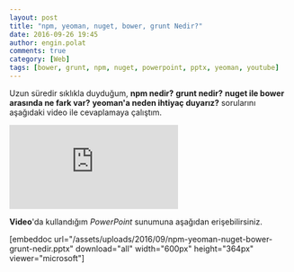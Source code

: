 ```yaml
---
layout: post
title: "npm, yeoman, nuget, bower, grunt Nedir?"
date: 2016-09-26 19:45
author: engin.polat
comments: true
category: [Web]
tags: [bower, grunt, npm, nuget, powerpoint, pptx, yeoman, youtube]
---
```

Uzun süredir sıklıkla duyduğum, **npm nedir?** **grunt nedir?** **nuget ile bower arasında ne fark var?** **yeoman'a neden ihtiyaç duyarız?** sorularını aşağıdaki video ile cevaplamaya çalıştım.

<div class="embed-responsive embed-responsive-16by9"><iframe class="embed-responsive-item" src="https://www.youtube.com/embed/ETK-fMe96OI" frameborder="0" allowfullscreen></iframe></div>

**Video**'da kullandığım *PowerPoint* sunumuna aşağıdan erişebilirsiniz.

[embeddoc url="/assets/uploads/2016/09/npm-yeoman-nuget-bower-grunt-nedir.pptx" download="all" width="600px" height="364px" viewer="microsoft"]